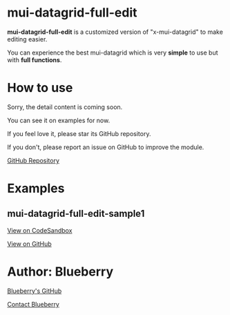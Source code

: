 # mui-datagrid-full-edit
**mui-datagrid-full-edit** is a customized version of "x-mui-datagrid" to make editing easier.

You can experience the best mui-datagrid  which is very **simple** to use but with **full functions**.

# How to use

Sorry, the detail content is coming soon.

You can see it on examples for now.


If you feel love it, please star its GitHub repository.

If you don't, please report an issue on GitHub to improve the module.

[GitHub Repository](https://github.com/prettyblueberry/mui-datagrid-full-edit)

# Examples
## mui-datagrid-full-edit-sample1

[View on CodeSandbox](https://codesandbox.io/s/github/prettyblueberry/mui-datagrid-full-edit-sample1)

[View on GitHub](https://github.com/prettyblueberry/mui-datagrid-full-edit-sample1)

# Author: Blueberry
[Blueberry's GitHub](https://github.com/prettyblueberry)

[Contact Blueberry](https://form.jotform.com/230442827812353)